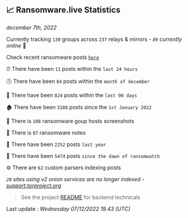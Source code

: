 
## 📈 Ransomware.live Statistics
_december 7th, 2022_

Currently tracking `130` groups across `237` relays & mirrors - _`89` currently online_ 📡

Check recent ransomware posts [`here`](recentposts.md)


⏰ There have been `11` posts within the `last 24 hours`

🕓 There have been `84` posts within the `month of december`

📅 There have been `824` posts within the `last 90 days`

🏚 There have been `3188` posts since the `1st January 2022`

📸 There is `108` ransomware goup hosts screenshots

📝 There is `87` ransomware notes

🚀 There have been `2252` posts `last year`

🐣 There have been `5474` posts `since the dawn of ransomwatch`

⚙️ There are `62` custom parsers indexing posts

_`20` sites using v2 onion services are no longer indexed - [support.torproject.org](https://support.torproject.org/onionservices/v2-deprecation/)_

> See the project [README](https://github.com/jmousqueton/ransomwatch#readme) for backend technicals



Last update : _Wednesday 07/12/2022 19.43 (UTC)_

